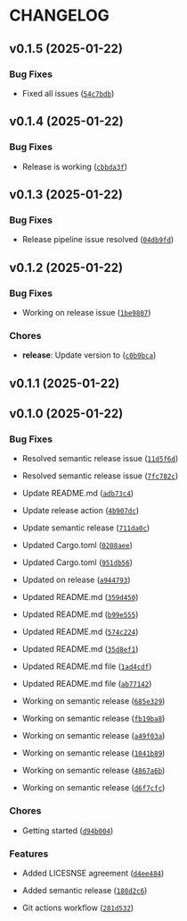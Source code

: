 # CHANGELOG


## v0.1.5 (2025-01-22)

### Bug Fixes

- Fixed all issues
  ([`54c7bdb`](https://github.com/shujaakbar2020/scanix/commit/54c7bdb3d47f5bec7297e7986f4786b8d3969aa2))


## v0.1.4 (2025-01-22)

### Bug Fixes

- Release is working
  ([`cbbda3f`](https://github.com/shujaakbar2020/scanix/commit/cbbda3f195621fbb6a90b9d25405decc2279ff61))


## v0.1.3 (2025-01-22)

### Bug Fixes

- Release pipeline issue resolved
  ([`04db9fd`](https://github.com/shujaakbar2020/scanix/commit/04db9fdcca6317b0501f8153c54cd4849f98c9cd))


## v0.1.2 (2025-01-22)

### Bug Fixes

- Working on release issue
  ([`1be9807`](https://github.com/shujaakbar2020/scanix/commit/1be9807785301d0b5f2f25b2d8a4dfc4dba74fd0))

### Chores

- **release**: Update version to
  ([`c0b9bca`](https://github.com/shujaakbar2020/scanix/commit/c0b9bca08f35134e4b79afd375ae5850ba5d9ef7))


## v0.1.1 (2025-01-22)


## v0.1.0 (2025-01-22)

### Bug Fixes

- Resolved semantic release issue
  ([`11d5f6d`](https://github.com/shujaakbar2020/scanix/commit/11d5f6da2ae2d1596f73578912e8f83fd3cc2acc))

- Resolved semantic release issue
  ([`7fc782c`](https://github.com/shujaakbar2020/scanix/commit/7fc782cadacbf032a129abe3da10fe8f76f3810e))

- Update README.md
  ([`adb73c4`](https://github.com/shujaakbar2020/scanix/commit/adb73c494164b3aee03fd601b815c7ebec5860f3))

- Update release action
  ([`4b907dc`](https://github.com/shujaakbar2020/scanix/commit/4b907dcdc80aa7f5a048fcb22ec09a884de05afb))

- Update semantic release
  ([`711da0c`](https://github.com/shujaakbar2020/scanix/commit/711da0c691ff9d044b43a37302833449f344010c))

- Updated Cargo.toml
  ([`0208aee`](https://github.com/shujaakbar2020/scanix/commit/0208aeea54521c2064b991b0824cf57569424dd2))

- Updated Cargo.toml
  ([`951db56`](https://github.com/shujaakbar2020/scanix/commit/951db56f17a47b3b1b9cc44acd023ba4da5dcfe1))

- Updated on release
  ([`a944793`](https://github.com/shujaakbar2020/scanix/commit/a944793eddba8011771bcfa7404ed06e4ee02434))

- Updated README.md
  ([`359d450`](https://github.com/shujaakbar2020/scanix/commit/359d4509a7a1583a73e91891655b7b8cddc8c3b5))

- Updated README.md
  ([`b99e555`](https://github.com/shujaakbar2020/scanix/commit/b99e555fd2216097b90c10aab6af852b1143dcc1))

- Updated README.md
  ([`574c224`](https://github.com/shujaakbar2020/scanix/commit/574c22415cdbc8f41b62f707c2de68ae053093e0))

- Updated README.md
  ([`35d8ef1`](https://github.com/shujaakbar2020/scanix/commit/35d8ef16ddc3bc0c549f0c869b99923e0045bc2c))

- Updated README.md file
  ([`1ad4cdf`](https://github.com/shujaakbar2020/scanix/commit/1ad4cdfb26efa6dbaca3d2aac93ec7ed725001d9))

- Updated README.md file
  ([`ab77142`](https://github.com/shujaakbar2020/scanix/commit/ab771422ce5689491811c7841379ad17ab56181e))

- Working on semantic release
  ([`685e329`](https://github.com/shujaakbar2020/scanix/commit/685e3298601119e9bf7310abc97b736da823c86b))

- Working on semantic release
  ([`fb19ba8`](https://github.com/shujaakbar2020/scanix/commit/fb19ba88bf55a53f86b53a60f3571a29c6065d1d))

- Working on semantic release
  ([`a49f03a`](https://github.com/shujaakbar2020/scanix/commit/a49f03a53992289a2343bec343cbb939744e5d9f))

- Working on semantic release
  ([`1041b89`](https://github.com/shujaakbar2020/scanix/commit/1041b89ba87a047b73197b84a83b06b86d7596fc))

- Working on semantic release
  ([`4867a6b`](https://github.com/shujaakbar2020/scanix/commit/4867a6bdc0122132bef3a4d33297e3cc33eeaf9e))

- Working on semantic release
  ([`d6f7cfc`](https://github.com/shujaakbar2020/scanix/commit/d6f7cfc3c4ed15bbe41d3cf2f9e1b3c7354c2255))

### Chores

- Getting started
  ([`d94b004`](https://github.com/shujaakbar2020/scanix/commit/d94b00438538c80acb1e0713d945f8f91d2ab477))

### Features

- Added LICESNSE agreement
  ([`d4ee484`](https://github.com/shujaakbar2020/scanix/commit/d4ee4840169458ee83b04ed971546e74c8f8e05d))

- Added semantic release
  ([`188d2c6`](https://github.com/shujaakbar2020/scanix/commit/188d2c683b0536ae2256167603fef876093b61cf))

- Git actions workflow
  ([`281d532`](https://github.com/shujaakbar2020/scanix/commit/281d532e4667ae80cfce051e51b106524ea97f33))
